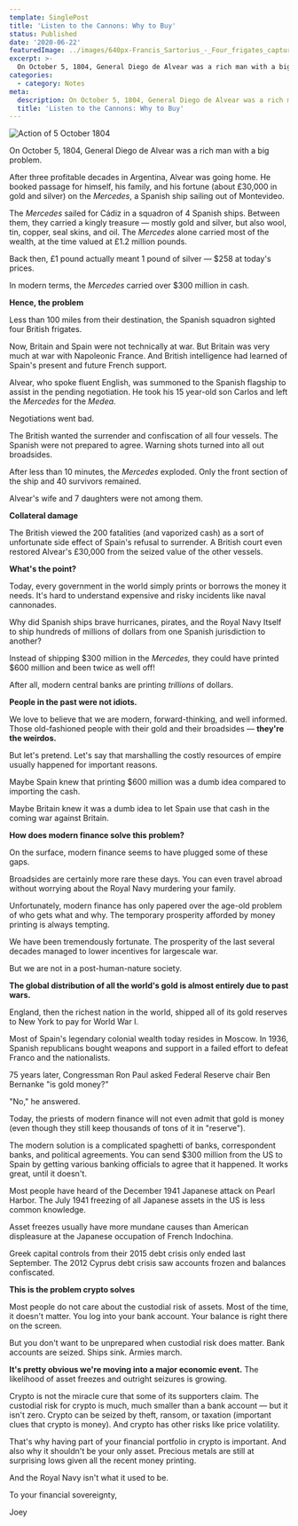 ```yaml
---
template: SinglePost
title: 'Listen to the Cannons: Why to Buy'
status: Published
date: '2020-06-22'
featuredImage: ../images/640px-Francis_Sartorius_-_Four_frigates_capturing_Spanish_treasure_ships,_5_October_1804.jpg
excerpt: >-
  On October 5, 1804, General Diego de Alvear was a rich man with a big problem.
categories:
  - category: Notes
meta:
  description: On October 5, 1804, General Diego de Alvear was a rich man with a big problem.
  title: 'Listen to the Cannons: Why to Buy'
---
```


![Action of 5 October 1804](../images/640px-Francis_Sartorius_-_Four_frigates_capturing_Spanish_treasure_ships,_5_October_1804.jpg)

On October 5, 1804, General Diego de Alvear was a rich man with a big problem.

After three profitable decades in Argentina, Alvear was going home. He booked passage for himself, his family, and his fortune (about £30,000 in gold and silver) on the _Mercedes_, a Spanish ship sailing out of Montevideo.

The _Mercedes_ sailed for Cádiz in a squadron of 4 Spanish ships. Between them, they carried a kingly treasure &mdash; mostly gold and silver, but also wool, tin, copper, seal skins, and oil. The _Mercedes_ alone carried most of the wealth, at the time valued at £1.2 million pounds.

Back then, £1 pound actually meant 1 pound of silver &mdash; \$258 at today's prices.

In modern terms, the _Mercedes_ carried over \$300 million in cash.

**Hence, the problem**

Less than 100 miles from their destination, the Spanish squadron sighted four British frigates.

Now, Britain and Spain were not technically at war. But Britain was very much at war with Napoleonic France. And British intelligence had learned of Spain's present and future French support.

Alvear, who spoke fluent English, was summoned to the Spanish flagship to assist in the pending negotiation. He took his 15 year-old son Carlos and left the _Mercedes_ for the _Medea_.

Negotiations went bad.

The British wanted the surrender and confiscation of all four vessels. The Spanish were not prepared to agree. Warning shots turned into all out broadsides.

After less than 10 minutes, the _Mercedes_ exploded. Only the front section of the ship and 40 survivors remained.

Alvear's wife and 7 daughters were not among them.

**Collateral damage**

The British viewed the 200 fatalities (and vaporized cash) as a sort of unfortunate side effect of Spain's refusal to surrender. A British court even restored Alvear's £30,000 from the seized value of the other vessels.

**What's the point?**

Today, every government in the world simply prints or borrows the money it needs. It's hard to understand expensive and risky incidents like naval cannonades.

Why did Spanish ships brave hurricanes, pirates, and the Royal Navy Itself to ship hundreds of millions of dollars from one Spanish jurisdiction to another?

Instead of shipping $300 million in the _Mercedes,_ they could have printed $600 million and been twice as well off!

After all, modern central banks are printing _trillions_ of dollars.

**People in the past were not idiots.**

We love to believe that we are modern, forward-thinking, and well informed. Those old-fashioned people with their gold and their broadsides &mdash; **they're the weirdos.**

But let's pretend. Let's say that marshalling the costly resources of empire usually happened for important reasons.

Maybe Spain knew that printing \$600 million was a dumb idea compared to importing the cash.

Maybe Britain knew it was a dumb idea to let Spain use that cash in the coming war against Britain.

**How does modern finance solve this problem?**

On the surface, modern finance seems to have plugged some of these gaps.

Broadsides are certainly more rare these days. You can even travel abroad without worrying about the Royal Navy murdering your family.

Unfortunately, modern finance has only papered over the age-old problem of who gets what and why. The temporary prosperity afforded by money printing is always tempting.

We have been tremendously fortunate. The prosperity of the last several decades managed to lower incentives for largescale war.

But we are not in a post-human-nature society.

**The global distribution of all the world's gold is almost entirely due to past wars.**

England, then the richest nation in the world, shipped all of its gold reserves to New York to pay for World War I.

Most of Spain's legendary colonial wealth today resides in Moscow. In 1936, Spanish republicans bought weapons and support in a failed effort to defeat Franco and the nationalists.

75 years later, Congressman Ron Paul asked Federal Reserve chair Ben Bernanke "is gold money?"

"No," he answered.

Today, the priests of modern finance will not even admit that gold is money (even though they still keep thousands of tons of it in "reserve").

The modern solution is a complicated spaghetti of banks, correspondent banks, and political agreements. You can send \$300 million from the US to Spain by getting various banking officials to agree that it happened. It works great, until it doesn't.

Most people have heard of the December 1941 Japanese attack on Pearl Harbor. The July 1941 freezing of all Japanese assets in the US is less common knowledge.

Asset freezes usually have more mundane causes than American displeasure at the Japanese occupation of French Indochina.

Greek capital controls from their 2015 debt crisis only ended last September. The 2012 Cyprus debt crisis saw accounts frozen and balances confiscated.

**This is the problem crypto solves**

Most people do not care about the custodial risk of assets. Most of the time, it doesn't matter. You log into your bank account. Your balance is right there on the screen.

But you don't want to be unprepared when custodial risk does matter. Bank accounts are seized. Ships sink. Armies march.

**It's pretty obvious we're moving into a major economic event.** The likelihood of asset freezes and outright seizures is growing.

Crypto is not the miracle cure that some of its supporters claim. The custodial risk for crypto is much, much smaller than a bank account &mdash; but it isn't zero. Crypto can be seized by theft, ransom, or taxation (important clues that crypto is money). And crypto has other risks like price volatility.

That's why having part of your financial portfolio in crypto is important. And also why it shouldn't be your only asset. Precious metals are still at surprising lows given all the recent money printing.

And the Royal Navy isn't what it used to be.

To your financial sovereignty,

Joey
